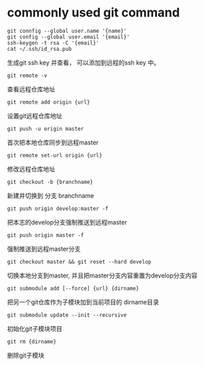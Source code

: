 
# commonly used git command
	git connfig --global user.name '{name}'
	git config --global user.email '{email}'
	ssh-keygen -t rsa -C '{email}'
	cat ~/.ssh/id_rsa.pub

生成git ssh key 并查看， 可以添加到远程的ssh key 中。


	git remote -v 
查看远程仓库地址

	git remote add origin {url}  
设置git远程仓库地址

	git push -u origin master 
首次把本地仓库同步到远程master

	git remote set-url origin {url} 
修改远程仓库地址

	git checkout -b {branchname} 
新建并切换到 分支 branchname

	git push origin develop:master -f 
把本志的develop分支强制推送到远程master

	git push origin master -f 
强制推送到远程master分支

	git checkout master && git reset --hard develop 
切换本地分支到master, 并且把master分支内容重置为develop分支内容

	git submodule add [--force] {url} {dirname} 
把另一个git仓库作为子模块加到当前项目的 dirname目录 

	git submodule update --init --recursive
初始化git子模块项目

	git rm {dirname} 
删除git子模块

